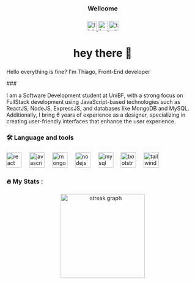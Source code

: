 <div align="center">
    <h3>Wellcome</h3>
   </div>
   
   ###
   
   <div align="center">
     <a href="https://www.linkedin.com/in/thiago-clementino/" target="_blank" >
     <img src="https://img.shields.io/static/v1?message=LinkedIn&logo=linkedin&label=&color=0077B5&logoColor=white&labelColor=&style=for-the-badge" height="25" alt="linkedin logo"  />
       </a>
    <a href="https://www.behance.net/ThiagoClementino" target="_blank">
     <img src="https://img.shields.io/badge/-Behance-blue?style=for-the-badge&logo=behance&logoColor=white" height="25" alt="behance logo"  />
     </a>
     <a href="#" target="_blank">
     <img src="https://img.shields.io/badge/website-000000?style=for-the-badge&logo=About.me&logoColor=white" height="25" alt="twitter logo"  />
    </a>
   </div>
   
   ###
   

   
   ###
   
   <h1 align="center">hey there 👋</h1>
   
   ###
   
   
   <p align="left">Hello everything is fine? I'm Thiago, Front-End developer</p>
   ###
   
   <p align="left">I am a Software Development student at UniBF, with a strong focus on FullStack development using JavaScript-based technologies such as ReactJS, NodeJS, ExpressJS, and databases like MongoDB and MySQL. Additionally, I bring 6 years of experience as a designer, specializing in creating user-friendly interfaces that enhance the user experience.
   
   ###
   
   <h3 align="left">🛠 Language and tools</h3>
   
   ###
   
   <div align="left">
     <img src="https://cdn.jsdelivr.net/gh/devicons/devicon/icons/react/react-original-wordmark.svg" height="40" alt="react ogo"  />
     <img width="12" />
     <img src="https://img.icons8.com/?size=100&id=108784&format=png&color=000000" height="40" alt="javascript logo"  />
     <img width="12" />
     <img src="https://cdn.jsdelivr.net/gh/devicons/devicon/icons/mongodb/mongodb-plain-wordmark.svg" height="40" alt="mongodb logo"  />
     <img width="12" />
     <img src="https://cdn.jsdelivr.net/gh/devicons/devicon/icons/nodejs/nodejs-plain-wordmark.svg" height="40" alt="nodejs logo"  />
     <img width="12" />
     <img src="https://cdn.jsdelivr.net/gh/devicons/devicon/icons/mysql/mysql-plain-wordmark.svg" height="40" alt="mysql logo"  />
     <img width="12" />
     <img src="https://cdn.jsdelivr.net/gh/devicons/devicon/icons/bootstrap/bootstrap-plain-wordmark.svg" height="40" alt="bootstrap logo"  />
     <img width="12" />
     <img src="https://img.icons8.com/?size=100&id=4PiNHtUJVbLs&format=png&color=000000" height="40" alt="tailwind logo"  />
     <img width="12" />
    
   </div>
   
   ###
   <h3 align="left">🔥   My Stats :</h3>
   
   ###
   
   <div align="center">
     <img src="https://streak-stats.demolab.com?user=ThiagoClementino&locale=en&mode=daily&theme=dark&hide_border=false&border_radius=5&order=3" height="220" alt="streak graph"  />
   </div>
   
   ###
   
